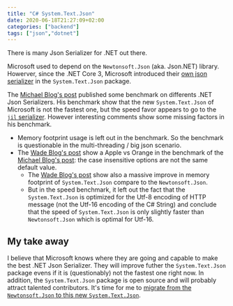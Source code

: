 ```yaml
---
title: "C# System.Text.Json"
date: 2020-06-18T21:27:09+02:00
categories: ["backend"]
tags: ["json","dotnet"]
---
```


There is many Json Serializer for .NET out there.

Microsoft used to depend on the `Newtonsoft.Json` (aka. Json.NET) library. Howerver, since the .NET Core 3, Microsoft introduced their [own json serializer](https://devblogs.microsoft.com/dotnet/try-the-new-system-text-json-apis/) in the `System.Text.Json` package.

The [Michael Blog's post] published some benchmark on differents .NET Json Serializers.
His benchmark show that the new `System.Text.Json` of Microsoft is not the fastest one, but the speed favor appears to go to the [`jil` serializer](https://github.com/kevin-montrose/Jil).
However interesting comments show some missing factors in his benchmark.

* Memory footprint usage is left out in the benchmark. So the benchmark is questionable in the multi-threading / big json scenario.
* The [Wade Blog's post] show a Apple vs Orange in the benchmark of the [Michael Blog's post]: the case insensitive options are not the same default value.
  * The [Wade Blog's post] show also a massive improve in memory footprint of `System.Text.Json` compare to the `Newtonsoft.Json`.
  * But in the speed benchmark, it left out the fact that the `System.Text.Json` is optimized for the Utf-8 encoding of HTTP message (not the Utf-16 encoding of the C# String) and conclude that the speed of `System.Text.Json` is only slightly faster than `Newtonsoft.Json` which is optimal for Utf-16.

## My take away

I believe that Microsoft knows where they are going and capable to make the best .NET Json Serializer. They will improve futher the `System.Text.Json` package evens if it is (questionably) not the fastest one right now. In addition, the `System.Text.Json` package is open source and will probably attract talented contributors. It's time for me to [migrate from the `Newtonsoft.Json` to this new `System.Text.Json`](https://docs.microsoft.com/en-us/dotnet/standard/serialization/system-text-json-migrate-from-newtonsoft-how-to).

[Michael Blog's post]: https://michaelscodingspot.com/the-battle-of-c-to-json-serializers-in-net-core-3/
[Wade Blog's post]: https://dotnetcoretutorials.com/2020/01/25/what-those-benchmarks-of-system-text-json-dont-mention/